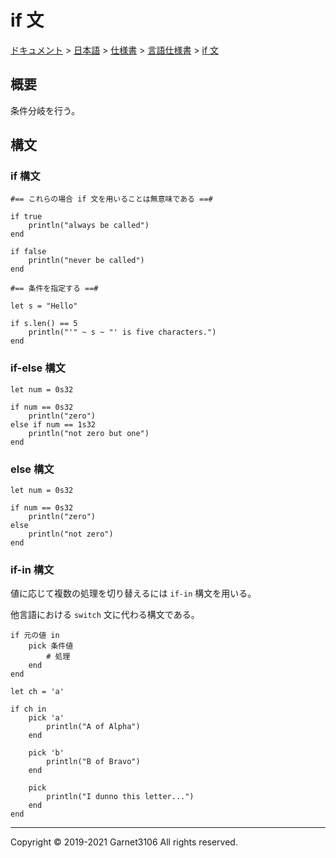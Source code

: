 # if 文

[ドキュメント](../../../../index.md) > [日本語](../../../index.md) > [仕様書](../../index.md) > [言語仕様書](../index.md) > [if 文](./index.md)

## 概要

条件分岐を行う。

## 構文

### if 構文

```
#== これらの場合 if 文を用いることは無意味である ==#

if true
    println("always be called")
end

if false
    println("never be called")
end

#== 条件を指定する ==#

let s = "Hello"

if s.len() == 5
    println("'" ~ s ~ "' is five characters.")
end
```

### if-else 構文

```
let num = 0s32

if num == 0s32
    println("zero")
else if num == 1s32
    println("not zero but one")
end
```

### else 構文

```
let num = 0s32

if num == 0s32
    println("zero")
else
    println("not zero")
end
```

### if-in 構文

値に応じて複数の処理を切り替えるには `if-in` 構文を用いる。

他言語における `switch` 文に代わる構文である。

```
if 元の値 in
    pick 条件値
        # 処理
    end
end
```

```
let ch = 'a'

if ch in
    pick 'a'
        println("A of Alpha")
    end

    pick 'b'
        println("B of Bravo")
    end

    pick
        println("I dunno this letter...")
    end
end
```

---

Copyright © 2019-2021 Garnet3106 All rights reserved.
